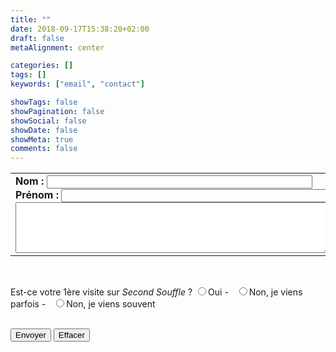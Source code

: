 ```yaml
---
title: ""
date: 2018-09-17T15:38:20+02:00
draft: false
metaAlignment: center

categories: []
tags: []
keywords: ["email", "contact"]

showTags: false
showPagination: false
showSocial: false
showDate: false
showMeta: true
comments: false
---
```

<form action="mailto:secondsouffle@pm.me?subject=ContactSiteWeb" name="envoi" method=POST enctype="text/plain">

<table border="0">
  <tr>
    <td>
    <b>Nom : </b><input name="nom"size=50 maxlength=50><br />
    <b>Prénom : </b><input name="PRENOM"size=50 maxlength=50><br />
    <textarea name="message" cols="60" rows="5"></textarea>
    </td>
  </tr>
</table><br />

Est-ce votre 1ère visite sur <i>Second&nbsp;Souffle</i>&nbsp;?
<input type="radio" name="Visite" value="PremiereFois">Oui - &nbsp;
<input type="radio" name="Visite" value="Parfois">Non, je viens parfois - &nbsp;
<input type="radio" name="Visite" value="Souvent">Non, je viens souvent
<br /><br />

<input type="submit" value="Envoyer" name="Envoyer">
<input type="reset" name="Submit" value="Effacer">
</form>
